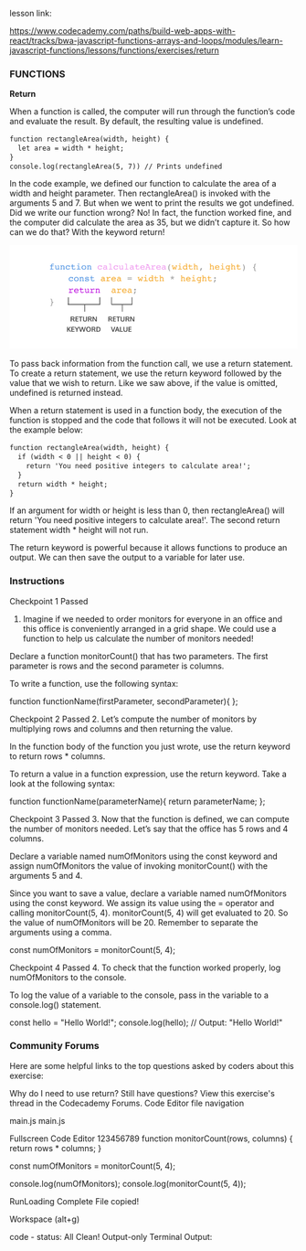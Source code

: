 lesson link:

https://www.codecademy.com/paths/build-web-apps-with-react/tracks/bwa-javascript-functions-arrays-and-loops/modules/learn-javascript-functions/lessons/functions/exercises/return


### FUNCTIONS

**Return**

When a function is called, the computer will run through the function’s code and evaluate the result. By default, the resulting value is undefined.
```
function rectangleArea(width, height) {
  let area = width * height;
}
console.log(rectangleArea(5, 7)) // Prints undefined
```
In the code example, we defined our function to calculate the area of a width and height parameter. Then rectangleArea() is invoked with the arguments 5 and 7. But when we went to print the results we got undefined. Did we write our function wrong? No! In fact, the function worked fine, and the computer did calculate the area as 35, but we didn’t capture it. So how can we do that? With the keyword return!

![](./function-return.svg)

To pass back information from the function call, we use a return statement. To create a return statement, we use the return keyword followed by the value that we wish to return. Like we saw above, if the value is omitted, undefined is returned instead.

When a return statement is used in a function body, the execution of the function is stopped and the code that follows it will not be executed. Look at the example below:

```
function rectangleArea(width, height) {
  if (width < 0 || height < 0) {
    return 'You need positive integers to calculate area!';
  }
  return width * height;
}

```
If an argument for width or height is less than 0, then rectangleArea() will return 'You need positive integers to calculate area!'. The second return statement width * height will not run.

The return keyword is powerful because it allows functions to produce an output. We can then save the output to a variable for later use.

### Instructions
Checkpoint 1 Passed
1. Imagine if we needed to order monitors for everyone in an office and this office is conveniently arranged in a grid shape. We could use a function to help us calculate the number of monitors needed!

Declare a function monitorCount() that has two parameters. The first parameter is rows and the second parameter is columns.

To write a function, use the following syntax:

function functionName(firstParameter, secondParameter){
};

Checkpoint 2 Passed
2. Let’s compute the number of monitors by multiplying rows and columns and then returning the value.

In the function body of the function you just wrote, use the return keyword to return rows * columns.

To return a value in a function expression, use the return keyword. Take a look at the following syntax:

function functionName(parameterName){
  return parameterName;
};

Checkpoint 3 Passed
3. Now that the function is defined, we can compute the number of monitors needed. Let’s say that the office has 5 rows and 4 columns.

Declare a variable named numOfMonitors using the const keyword and assign numOfMonitors the value of invoking monitorCount() with the arguments 5 and 4.

Since you want to save a value, declare a variable named numOfMonitors using the const keyword. We assign its value using the = operator and calling monitorCount(5, 4). monitorCount(5, 4) will get evaluated to 20. So the value of numOfMonitors will be 20. Remember to separate the arguments using a comma.

const numOfMonitors = monitorCount(5, 4);

Checkpoint 4 Passed
4. To check that the function worked properly, log numOfMonitors to the console.

To log the value of a variable to the console, pass in the variable to a console.log() statement.

const hello = "Hello World!";
console.log(hello); // Output: "Hello World!"

### Community Forums
Here are some helpful links to the top questions asked by coders about this exercise:

Why do I need to use return?
Still have questions? View this exercise's thread in the Codecademy Forums.
Code Editor
file navigation

main.js
main.js

Fullscreen Code Editor
123456789
function monitorCount(rows, columns) {
  return rows * columns;
}

const numOfMonitors = monitorCount(5, 4);

console.log(numOfMonitors);
console.log(monitorCount(5, 4));

RunLoading Complete
File copied!

Workspace (alt+g)

code - status: All Clean!
Output-only Terminal
Output:
